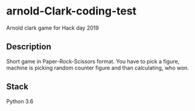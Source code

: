 # arnold-Clark-coding-test
Arnold clark game for Hack day 2019

## Description

Short game in Paper-Rock-Scissors format. You have to pick a figure, machine is picking random counter figure and than calculating, who won.

## Stack

Python 3.6
